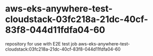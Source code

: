 # aws-eks-anywhere-test-cloudstack-03fc218a-21dc-40cf-83f8-044d11fdfa04-60
repository for use with E2E test job aws-eks-anywhere-test-cloudstack:03fc218a-21dc-40cf-83f8-044d11fdfa04-60
